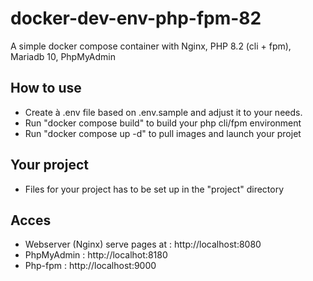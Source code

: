 # docker-dev-env-php-fpm-82
A simple docker compose container with Nginx, PHP 8.2 (cli + fpm), Mariadb 10, PhpMyAdmin

## How to use 

- Create à .env file based on .env.sample and adjust it to your needs.
- Run "docker compose build" to build your php cli/fpm environment
- Run "docker compose up -d" to pull images and launch your projet

## Your project 

- Files for your project has to be set up in the "project" directory

## Acces

- Webserver (Nginx) serve pages at : http://localhost:8080
- PhpMyAdmin : http://localhot:8180
- Php-fpm : http://localhost:9000
